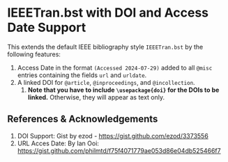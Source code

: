 # IEEETran.bst with DOI and Access Date Support

This extends the default IEEE bibliography style `IEEETran.bst` by the following features:

1. Access Date in the format `(Accessed 2024-07-29)` added to all `@misc` entries containing the fields `url` and `urldate`.
2. A linked DOI for `@article`, `@inproceedings`, and `@incollection`.
	1. **Note that you have to include `\usepackage{doi}` for the DOIs to be linked.** Otherwise, they will appear as text only.

## References & Acknowledgements

1. DOI Support: Gist by ezod - https://gist.github.com/ezod/3373556
1. URL Acces Date: By Ian Ooi: https://gist.github.com/philmtd/f75f4071779ae053d86e04db525466f7
